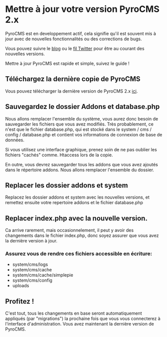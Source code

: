 ﻿# Mettre &agrave; jour votre version PyroCMS 2.x

PyroCMS est en developpement actif, cela signifie qu'il est souvent mis &agrave; jour avec de nouvelles fonctionnalit&eacute;s ou des corrections de bugs.

Vous pouvez suivre le [blog](http://www.pyrocms.fr/blog) ou le [fil Twitter](http://www.twitter.com/pyrocms_france) pour être au courant des nouvelles versions.

Mettre &agrave; jour PyroCMS est rapide et simple, suivez le guide !

## T&eacute;l&eacute;chargez la derni&egrave;re copie de PyroCMS

Vous pouvez t&eacute;l&eacute;charger la derni&egrave;re version de PyroCMS 2.x [ici](https://github.com/pyrocms/pyrocms).


## Sauvegardez le dossier Addons et database.php


Nous allons remplacer l'ensemble du syst&egrave;me, vous aurez donc besoin de sauvegarder les fichiers que vous avez modifi&eacute;s. Tr&egrave;s probablement, ce n'est que le fichier database.php, qui est stock&eacute; dans le system / cms / config / database.php et contient vos informations de connexion de base de donn&eacute;es.

Si vous utilisez une interface graphique, prenez soin de ne pas oublier les fichiers "cach&eacute;s" comme. Htaccess lors de la copie.

En outre, vous devrez sauvegarder tous les addons que vous avez ajout&eacute;s dans le r&eacute;pertoire addons. Nous allons remplacer l'ensemble du dossier.


## Replacer les dossier addons et system

Replacez les dossier addons et system avec les nouvelles versions, et remettez ensuite votre repertoire addons et le fichier database.php

## Replacer index.php avec la nouvelle version.

Ca arrive rarement, mais occasionnelement, il peut y avoir des changements dans le fichier index.php, donc soyez assurer que vous avez la derni&egrave;re version &agrave; jour.

### Assurez vous de rendre ces fichiers accessible en &eacute;criture:

* system/cms/logs
* system/cms/cache
* system/cms/cache/simplepie
* system/cms/config
* uploads

## Profitez  !

C'est tout, tous les changements en base seront automatiquement appliqu&eacute;s (par "migrations") la prochaine fois que vous vous connecterez &agrave; l'interface d'administration. Vous avez maintenant la derni&egrave;re version de PyroCMS.
 
